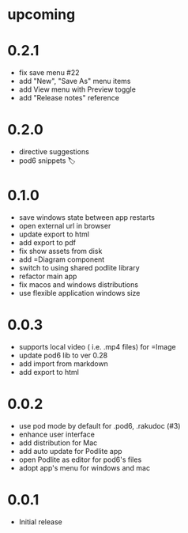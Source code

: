 # upcoming

# 0.2.1
- fix save menu #22
- add "New", "Save As" menu items
- add View menu with Preview toggle
- add "Release notes" reference

# 0.2.0
- directive suggestions
- pod6 snippets 🏷
# 0.1.0
- save windows state between app restarts
- open external url in browser
- update export to html
- add export to pdf
- fix show assets from disk
- add =Diagram component
- switch to using shared podlite library
- refactor main app
- fix macos and windows distributions
- use flexible application windows size

# 0.0.3
 - supports local video ( i.e. .mp4 files) for =Image
 - update pod6 lib to ver 0.28
 - add import from markdown
 - add  export to html

# 0.0.2
- use pod mode by default for .pod6, .rakudoc (#3)
- enhance user interface
- add distribution for Mac
- add auto update for Podlite app
- open Podlite as editor for pod6's files
- adopt app's menu for windows and mac

# 0.0.1
- Initial release 